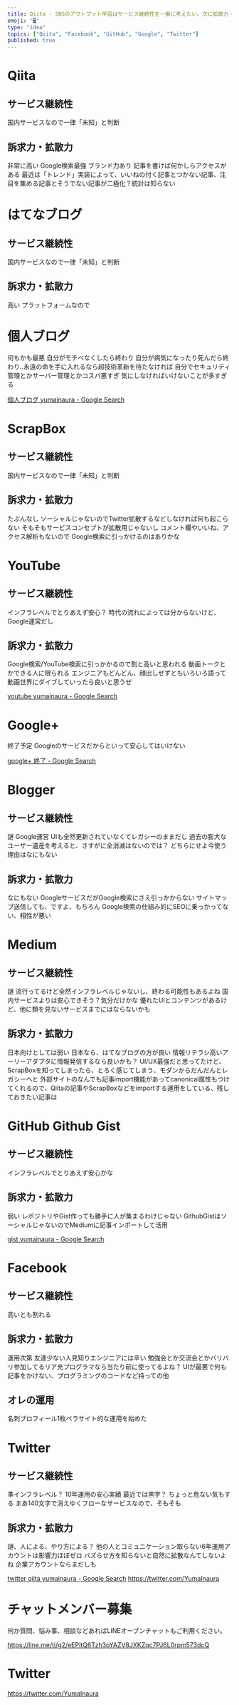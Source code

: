 ```yaml
---
title: Qiita - SNSのアウトプット学習はサービス継続性を一番に考えたい。次に拡散力・訴求力。Twitter Facebook Medium
emoji: "🖥"
type: "idea"
topics: ["Qiita", "Facebook", "GitHub", "Google", "Twitter"]
published: true
---
```


# Qiita

## サービス継続性

国内サービスなので一律「未知」と判断

## 訴求力・拡散力

非常に高い
Google検索最強
ブランド力あり
記事を書けば何かしらアクセスがある
最近は「トレンド」実装によって、いいねの付く記事とつかない記事、注目を集める記事とそうでない記事が二極化？統計は知らない

# はてなブログ

## サービス継続性

国内サービスなので一律「未知」と判断

## 訴求力・拡散力

高い
プラットフォームなので

# 個人ブログ

何もかも最悪
自分がモチベなくしたら終わり
自分が病気になったり死んだら終わり‥永遠の命を手に入れるなら超技術革新を待たなければ
自分でセキュリティ管理とかサーバー管理とかコスパ悪すぎ
気にしなければいけないことが多すぎる

[個人ブログ yumainaura - Google Search](https://www.google.co.jp/search?q=%E5%80%8B%E4%BA%BA%E3%83%96%E3%83%AD%E3%82%B0+yumainaura&oq=%E5%80%8B%E4%BA%BA%E3%83%96%E3%83%AD%E3%82%B0+yumainaura&aqs=chrome..69i57.4350j0j7&sourceid=chrome&ie=UTF-8)

# ScrapBox

## サービス継続性

国内サービスなので一律「未知」と判断

## 訴求力・拡散力

たぶんなし
ソーシャルじゃないのでTwitter拡散するなどしなければ何も起こらない
そもそもサービスコンセプトが拡散用じゃないし
コメント欄やいいね、アクセス解析もないので
Google検索に引っかけるのはありかな


# YouTube

## サービス継続性

インフラレベルでとりあえず安心？
時代の流れによっては分からないけど、Google運営だし

## 訴求力・拡散力

Google検索/YouTube検索に引っかかるので割と高いと思われる
動画トークとかできる人に限られる
エンジニアもどんどん、顔出しせずともいろいろ語って動画世界にダイブしていったら良いと思うぜ

[youtube yumainaura - Google Search](https://www.google.co.jp/search?q=youtube+yumainaura&oq=youtube+yumainaura&aqs=chrome..69i57j69i60l3j69i64.4756j0j7&sourceid=chrome&ie=UTF-8)

# Google+

終了予定
Googleのサービスだからといって安心してはいけない

[google+ 終了 - Google Search](https://www.google.co.jp/search?q=google%2B+%E7%B5%82%E4%BA%86&oq=google%2B+%E7%B5%82%E4%BA%86&aqs=chrome..69i57.6450j0j7&sourceid=chrome&ie=UTF-8)

# Blogger

## サービス継続性

謎
Google運営
UIも全然更新されていなくてレガシーのままだし
過去の膨大なユーザー遺産を考えると、さすがに全消滅はないのでは？
どちらにせよ今使う理由はなにもない

## 訴求力・拡散力

なにもない
GoogleサービスだがGoogle検索にさえ引っかからない
サイトマップ送信しても、ですよ、もちろん
Google検索の仕組み的にSEOに乗っかってない、相性が悪い

# Medium

## サービス継続性

謎
流行ってるけど全然インフラレベルじゃないし、終わる可能性もあるよね
国内サービスよりは安心できそう？気分だけかな
優れたUIとコンテンツがあるけど、他に類を見ないサービスまでにはならないかも

## 訴求力・拡散力

日本向けとしては弱い
日本なら、はてなブログの方が良い
情報リテラシ高いアーリーアダプタに情報発信するなら良いかも？
UI/UX最強だと思ってたけど、ScrapBoxを知ってしまったら、とろく感じてしまう、モダンからだんだんとレガシーへと
外部サイトのなんでも記事import機能があってcanonical属性もつけてくれるので、Qiitaの記事やScrapBoxなどをimportする運用をしている、残しておきたい記事は


# GitHub Github Gist

## サービス継続性

インフラレベルでとりあえず安心かな

## 訴求力・拡散力

弱い
レポジトリやGist作っても勝手に人が集まるわけじゃない
GithubGistはソーシャルじゃないのでMediumに記事インポートして活用

[gist yumainaura - Google Search](https://www.google.co.jp/search?q=gist+yumainaura&oq=gist+yumainaura&aqs=chrome..69i57j69i60l2j69i65l2j69i60.1570j0j7&sourceid=chrome&ie=UTF-8)

# Facebook

## サービス継続性

高いとも割れる

## 訴求力・拡散力

運用次第
友達少ない人見知りエンジニアには辛い
勉強会とか交流会とかバリバリ参加してるリア充プログラマなら当たり前に使ってるよね？
UIが最悪で何も記事をかけない、プログラミングのコードなど持っての他

## オレの運用

名刺プロフィール1枚ペラサイト的な運用を始めた

# Twitter

## サービス継続性

準インフラレベル？
10年運用の安心実績
最近では黒字？
ちょっと危ない気もする
まあ140文字で消えゆくフローなサービスなので、そもそも

## 訴求力・拡散力

謎、人による、やり方による？
他の人とコミュニケーション取らない6年運用アカウントは影響力ほぼゼロ
バズらせ方を知らないと自然に拡散なんてしないよね
企業アカウントならまだしも


[twitter qiita yumainaura - Google Search](https://www.google.co.jp/search?ei=yPUeXMeWFZns8wWKvKxw&q=twitter+qiita+yumainaura&oq=twitter+qiita+yumainaura&gs_l=psy-ab.3...6609.7016..7091...0.0..0.98.469.5......0....1..gws-wiz.CaJJnCe8sFQ)
https://twitter.com/YumaInaura








<!-- Update From Qiita API -->

# チャットメンバー募集


何か質問、悩み事、相談などあればLINEオープンチャットもご利用ください。

https://line.me/ti/g2/eEPltQ6Tzh3pYAZV8JXKZqc7PJ6L0rpm573dcQ





# Twitter


https://twitter.com/YumaInaura


<!-- Update From Qiita API -->


